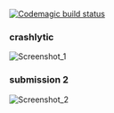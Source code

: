 [![Codemagic build status](https://api.codemagic.io/apps/63e8e333d62bbda6b467a861/63e8e333d62bbda6b467a860/status_badge.svg)](https://codemagic.io/apps/63e8e333d62bbda6b467a861/63e8e333d62bbda6b467a860/latest_build)

### crashlytic
![Screenshot_1](https://user-images.githubusercontent.com/85942926/219931418-7b3228e6-2fbc-4e4d-8610-8a1638bc8a7a.jpg)

### submission 2
![Screenshot_2](https://user-images.githubusercontent.com/85942926/219931420-221954c9-1508-4baa-a262-f3f19aa2892c.jpg)
